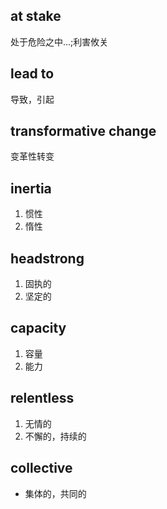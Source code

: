 ## at stake

<!-- notecardId: 1761299958405 -->

处于危险之中...;利害攸关

## lead to 

<!-- notecardId: 1761299958413 -->

导致，引起

## transformative change

<!-- notecardId: 1761299958419 -->

变革性转变

## inertia

<!-- notecardId: 1761299958426 -->

1. 惯性
2. 惰性

## headstrong

<!-- notecardId: 1761299958432 -->

1. 固执的
2. 坚定的

## capacity

<!-- notecardId: 1761299958437 -->

1. 容量
2. 能力

## relentless

<!-- notecardId: 1761299958441 -->

1. 无情的
2. 不懈的，持续的

## collective

<!-- notecardId: 1761299958445 -->

+ 集体的，共同的